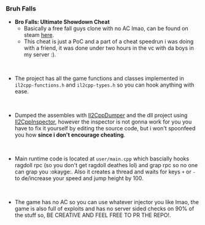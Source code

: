 ### Bruh Falls

- **Bro Falls: Ultimate Showdown Cheat**
    - Basically a free fall guys clone with no AC lmao, can be found on steam [here](https://store.steampowered.com/app/1590320/Bro_Falls_Ultimate_Showdown/).
    - This cheat is just a PoC and a part of a cheat speedrun i was doing with a friend, it was done under two hours in the vc with da boys in my server :).
<br>

- The project has all the game functions and classes implemented in `il2cpp-functions.h` and `il2cpp-types.h` so you can hook anything with ease.

<br>

- Dumped the assembles with [Il2CppDumper](https://github.com/Perfare/Il2CppDumper) and the dll project using [Il2CppInspector](https://github.com/djkaty/Il2CppInspector), however the inspector is not gonna work for you you have to fix it yourself by editing the source code, but i won't spoonfeed you how **since i don't encourage cheating**.

<br>

- Main runtime code is located at `user/main.cpp` which bascially hooks ragdoll rpc (so you don't get ragdoll deathes lol) and grap rpc so no one can grap you :okayge:. Also it creates a thread and waits for keys `+` or `-` to de/increase your speed and jump height by 100.

<br>

- The game has no AC so you can use whatever injector you like lmao, the game is also full of exploits and has no server sided checks on 90% of the stuff so, BE CREATIVE AND FEEL FREE TO PR THE REPO!.

